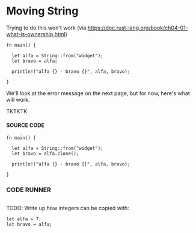 # Moving String

Trying to do this won't work (via https://doc.rust-lang.org/book/ch04-01-what-is-ownership.html)

```rust, noplayground,
fn main() {

  let alfa = String::from("widget");
  let bravo = alfa;

  println!("alfa {} - bravo {}", alfa, bravo);

}
```

We'll look at the error message on the next page, but for now, here's what will work.

TKTKTK

#### SOURCE CODE

```rust, noplayground, EXAMPLE1
fn main() {

  let alfa = String::from("widget");
  let bravo = alfa.clone();

  println!("alfa {} - bravo {}", alfa, bravo);

}
```

### CODE RUNNER

```rust, editable, CODE1

```

TODO: Write up how integers can be copied with:

```
let alfa = 7;
let bravo = alfa;
```
